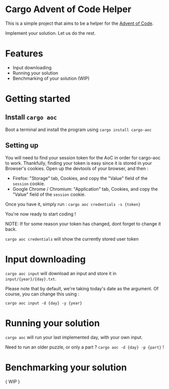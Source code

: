 # Cargo Advent of Code Helper

This is a simple project that aims to be a helper for the [Advent of Code](https://adventofcode.com). 

Implement your solution. Let us do the rest.

# Features
* Input downloading 
* Running your solution 
* Benchmarking of your solution (WIP)

# Getting started

## Install `cargo aoc`

Boot a terminal and install the program using `cargo install cargo-aoc`

## Setting up

You will need to find your session token for the AoC in order for cargo-aoc to work. Thankfully, finding your token is easy since it is stored in your Browser's cookies. Open up the devtools of your browser, and then :

* Firefox: "Storage" tab, Cookies, and copy the "Value" field of the `session` cookie.
* Google Chrome / Chromium: "Application" tab, Cookies, and copy the "Value" field of the `session` cookie.

Once you have it, simply run : `cargo aoc credentials -s {token}`

You're now ready to start coding ! 

NOTE: If for some reason your token has changed, dont forget to change it back. 

`cargo aoc credentials` will show the currently stored user token

# Input downloading 

`cargo aoc input` will download an input and store it in `input/{year}/{day}.txt`. 

Please note that by default, we're taking today's date as the argument. Of course, you can change this using : 

`cargo aoc input -d {day} -y {year}`

# Running your solution

`cargo aoc` will run your last implemented day, with your own input.

Need to run an older puzzle, or only a part ? `cargo aoc -d {day} -p {part}` !

# Benchmarking your solution

{ WIP }
